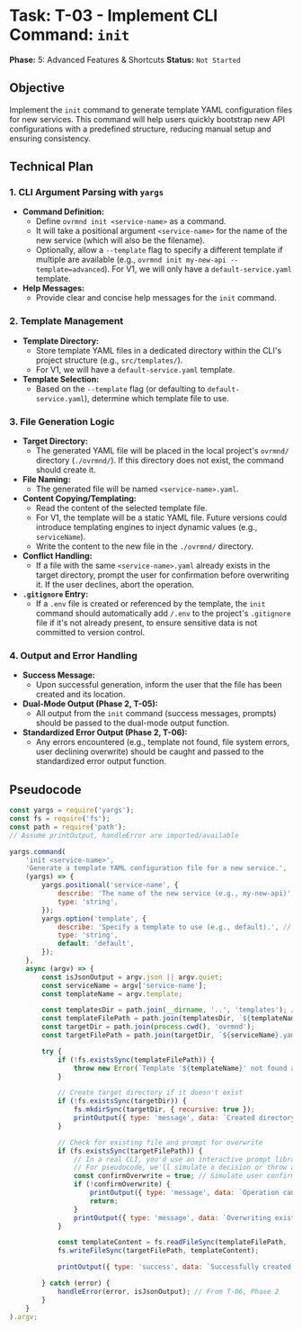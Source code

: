 # Task: T-03 - Implement CLI Command: `init`

**Phase:** 5: Advanced Features & Shortcuts
**Status:** `Not Started`

## Objective

Implement the `init` command to generate template YAML configuration files for new services. This command will help users quickly bootstrap new API configurations with a predefined structure, reducing manual setup and ensuring consistency.

## Technical Plan

### 1. CLI Argument Parsing with `yargs`

-   **Command Definition:**
    -   Define `ovrmnd init <service-name>` as a command.
    -   It will take a positional argument `<service-name>` for the name of the new service (which will also be the filename).
    -   Optionally, allow a `--template` flag to specify a different template if multiple are available (e.g., `ovrmnd init my-new-api --template=advanced`). For V1, we will only have a `default-service.yaml` template.
-   **Help Messages:**
    -   Provide clear and concise help messages for the `init` command.

### 2. Template Management

-   **Template Directory:**
    -   Store template YAML files in a dedicated directory within the CLI's project structure (e.g., `src/templates/`).
    -   For V1, we will have a `default-service.yaml` template.
-   **Template Selection:**
    -   Based on the `--template` flag (or defaulting to `default-service.yaml`), determine which template file to use.

### 3. File Generation Logic

-   **Target Directory:**
    -   The generated YAML file will be placed in the local project's `ovrmnd/` directory (`./ovrmnd/`). If this directory does not exist, the command should create it.
-   **File Naming:**
    -   The generated file will be named `<service-name>.yaml`.
-   **Content Copying/Templating:**
    -   Read the content of the selected template file.
    -   For V1, the template will be a static YAML file. Future versions could introduce templating engines to inject dynamic values (e.g., `serviceName`).
    -   Write the content to the new file in the `./ovrmnd/` directory.
-   **Conflict Handling:**
    -   If a file with the same `<service-name>.yaml` already exists in the target directory, prompt the user for confirmation before overwriting it. If the user declines, abort the operation.
-   **`.gitignore` Entry:**
    -   If a `.env` file is created or referenced by the template, the `init` command should automatically add `/.env` to the project's `.gitignore` file if it's not already present, to ensure sensitive data is not committed to version control.

### 4. Output and Error Handling

-   **Success Message:**
    -   Upon successful generation, inform the user that the file has been created and its location.
-   **Dual-Mode Output (Phase 2, T-05):**
    -   All output from the `init` command (success messages, prompts) should be passed to the dual-mode output function.
-   **Standardized Error Output (Phase 2, T-06):**
    -   Any errors encountered (e.g., template not found, file system errors, user declining overwrite) should be caught and passed to the standardized error output function.

## Pseudocode

```javascript
const yargs = require('yargs');
const fs = require('fs');
const path = require('path');
// Assume printOutput, handleError are imported/available

yargs.command(
    'init <service-name>',
    'Generate a template YAML configuration file for a new service.',
    (yargs) => {
        yargs.positional('service-name', {
            describe: 'The name of the new service (e.g., my-new-api)',
            type: 'string',
        });
        yargs.option('template', {
            describe: 'Specify a template to use (e.g., default).', // For V1, only 'default' is supported implicitly
            type: 'string',
            default: 'default',
        });
    },
    async (argv) => {
        const isJsonOutput = argv.json || argv.quiet;
        const serviceName = argv['service-name'];
        const templateName = argv.template;

        const templatesDir = path.join(__dirname, '..', 'templates'); // Assuming this command is in src/commands
        const templateFilePath = path.join(templatesDir, `${templateName}-service.yaml`); // For V1, this will be default-service.yaml
        const targetDir = path.join(process.cwd(), 'ovrmnd');
        const targetFilePath = path.join(targetDir, `${serviceName}.yaml`);

        try {
            if (!fs.existsSync(templateFilePath)) {
                throw new Error(`Template '${templateName}' not found at ${templateFilePath}.`);
            }

            // Create target directory if it doesn't exist
            if (!fs.existsSync(targetDir)) {
                fs.mkdirSync(targetDir, { recursive: true });
                printOutput({ type: 'message', data: `Created directory: ${targetDir}` }, isJsonOutput);
            }

            // Check for existing file and prompt for overwrite
            if (fs.existsSync(targetFilePath)) {
                // In a real CLI, you'd use an interactive prompt library like 'inquirer'
                // For pseudocode, we'll simulate a decision or throw an error.
                const confirmOverwrite = true; // Simulate user confirmation
                if (!confirmOverwrite) {
                    printOutput({ type: 'message', data: `Operation cancelled. File '${serviceName}.yaml' already exists.` }, isJsonOutput);
                    return;
                }
                printOutput({ type: 'message', data: `Overwriting existing file: ${targetFilePath}` }, isJsonOutput);
            }

            const templateContent = fs.readFileSync(templateFilePath, 'utf8');
            fs.writeFileSync(targetFilePath, templateContent);

            printOutput({ type: 'success', data: `Successfully created '${serviceName}.yaml' at ${targetFilePath}` }, isJsonOutput);

        } catch (error) {
            handleError(error, isJsonOutput); // From T-06, Phase 2
        }
    }
).argv;
```